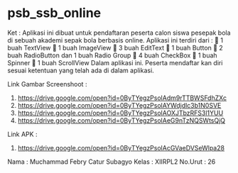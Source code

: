 # psb_ssb_online
Ket :
Aplikasi ini dibuat untuk pendaftaran peserta calon siswa pesepak bola di sebuah akademi sepak bola berbasis online.
Aplikasi ini terdiri dari :
 1 buah TextView
 1 buah ImageView
 3 buah EditText
 1 buah Button
 2 buah RadioButton dan 1 buah Radio Group
 4 buah CheckBox
 1 buah Spinner
 1 buah ScrollView
 Dalam aplikasi ini. Peserta mendaftar kan diri sesuai ketentuan yang telah ada di dalam aplikasi.

Link Gambar Screenshoot :
1.    https://drive.google.com/open?id=0ByTYegzPsolAdm9rTTBWSFdhZXc
2.    https://drive.google.com/open?id=0ByTYegzPsolAYWdjdlc3b1N0SVE
3.    https://drive.google.com/open?id=0ByTYegzPsolAOXJTbzRFS3l1YUU
4.    https://drive.google.com/open?id=0ByTYegzPsolAeG9nTzNQSWtsQjQ

Link APK :
1.    https://drive.google.com/open?id=0ByTYegzPsolAcGVaeDVSeWlpa28


Nama      : Muchammad Febry Catur Subagyo
Kelas     : XIIRPL2
No.Urut   : 26
